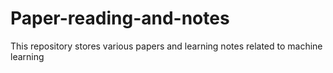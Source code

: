 # Paper-reading-and-notes
This repository stores various papers and learning notes related to machine learning
